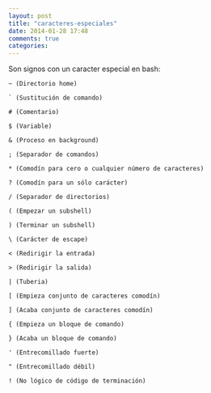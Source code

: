 ```yaml
---
layout: post
title: "caracteres-especiales"
date: 2014-01-28 17:48
comments: true
categories: 
---
```

Son signos con un caracter especial en bash:

	~ (Directorio home)

	` (Sustitución de comando)

	# (Comentario)

	$ (Variable)

	& (Proceso en background)

	; (Separador de comandos)

	* (Comodín para cero o cualquier número de caracteres)

	? (Comodín para un sólo carácter)

	/ (Separador de directorios)

	( (Empezar un subshell)

	) (Terminar un subshell)

	\ (Carácter de escape)

	< (Redirigir la entrada)

	> (Redirigir la salida)

	| (Tuberia)

	[ (Empieza conjunto de caracteres comodín)

	] (Acaba conjunto de caracteres comodín)

	{ (Empieza un bloque de comando)

	} (Acaba un bloque de comando)

	' (Entrecomillado fuerte)

	" (Entrecomillado débil)

	! (No lógico de código de terminación)

